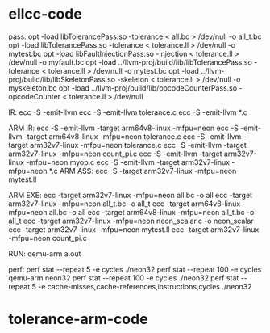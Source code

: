 # ellcc-code
pass:
opt -load libTolerancePass.so -tolerance < all.bc > /dev/null -o all_t.bc
opt -load libTolerancePass.so -tolerance < tolerance.ll > /dev/null -o mytest.bc
opt -load libFaultInjectionPass.so -injection < tolerance.ll > /dev/null -o myfault.bc
opt -load ../llvm-proj/build/lib/libTolerancePass.so -tolerance < tolerance.ll > /dev/null -o mytest.bc
opt -load ../llvm-proj/build/lib/libSkeletonPass.so -skeleton < tolerance.ll > /dev/null -o myskeleton.bc
opt -load ../llvm-proj/build/lib/opcodeCounterPass.so -opcodeCounter < tolerance.ll > /dev/null 

IR: ecc -S -emit-llvm 
ecc -S -emit-llvm tolerance.c
ecc -S -emit-llvm *.c

ARM IR: ecc -S -emit-llvm -target arm64v8-linux -mfpu=neon
ecc -S -emit-llvm -target arm64v8-linux -mfpu=neon tolerance.c
ecc -S -emit-llvm -target arm32v7-linux -mfpu=neon tolerance.c
ecc -S -emit-llvm -target arm32v7-linux -mfpu=neon count_pi.c
ecc -S -emit-llvm -target arm32v7-linux -mfpu=neon myop.c
ecc -S -emit-llvm -target arm32v7-linux -mfpu=neon *.c
ARM ASS:
ecc -S -target arm32v7-linux -mfpu=neon mytest.ll

ARM EXE:
ecc -target arm32v7-linux -mfpu=neon all.bc -o all
ecc -target arm32v7-linux -mfpu=neon all_t.bc -o all_t
ecc -target arm64v8-linux -mfpu=neon all.bc -o all
ecc -target arm64v8-linux -mfpu=neon all_t.bc -o all_t
ecc -target arm32v7-linux -mfpu=neon neon_scalar.c -o neon_scalar
ecc -target arm32v7-linux -mfpu=neon mytest.ll
ecc -target arm32v7-linux -mfpu=neon count_pi.c

RUN:
qemu-arm a.out

perf:
perf stat --repeat 5 -e cycles ./neon32
perf stat --repeat 100 -e cycles qemu-arm neon32
perf stat --repeat 100 -e cycles ./neon32
perf stat --repeat 5 -e cache-misses,cache-references,instructions,cycles ./neon32
# tolerance-arm-code
